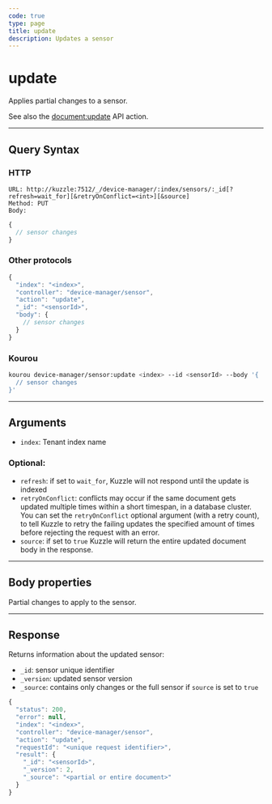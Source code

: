 ```yaml
---
code: true
type: page
title: update
description: Updates a sensor
---
```


# update

Applies partial changes to a sensor. 

See also the [document:update](/core/2/api/controllers/document/update) API action.

---

## Query Syntax

### HTTP

```http
URL: http://kuzzle:7512/_/device-manager/:index/sensors/:_id[?refresh=wait_for][&retryOnConflict=<int>][&source]
Method: PUT
Body:
```

```js
{
  // sensor changes
}
```

### Other protocols

```js
{
  "index": "<index>",
  "controller": "device-manager/sensor",
  "action": "update",
  "_id": "<sensorId>",
  "body": {
    // sensor changes
  }
}
```

### Kourou

```bash
kourou device-manager/sensor:update <index> --id <sensorId> --body '{ 
  // sensor changes
}'
```

---

## Arguments

- `index`: Tenant index name

### Optional:

- `refresh`: if set to `wait_for`, Kuzzle will not respond until the update is indexed
- `retryOnConflict`: conflicts may occur if the same document gets updated multiple times within a short timespan, in a database cluster. You can set the `retryOnConflict` optional argument (with a retry count), to tell Kuzzle to retry the failing updates the specified amount of times before rejecting the request with an error.
- `source`: if set to `true` Kuzzle will return the entire updated document body in the response.

---

## Body properties

Partial changes to apply to the sensor.

---

## Response

Returns information about the updated sensor:

- `_id`: sensor unique identifier
- `_version`: updated sensor version
- `_source`: contains only changes or the full sensor if `source` is set to `true`

```js
{
  "status": 200,
  "error": null,
  "index": "<index>",
  "controller": "device-manager/sensor",
  "action": "update",
  "requestId": "<unique request identifier>",
  "result": {
    "_id": "<sensorId>",
    "_version": 2,
    "_source": "<partial or entire document>"
  }
}
```
